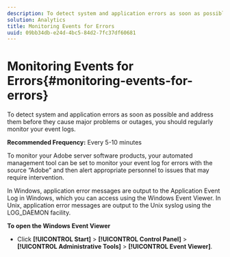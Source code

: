 ```yaml
---
description: To detect system and application errors as soon as possible and address them before they cause major problems or outages, you should regularly monitor your event logs.
solution: Analytics
title: Monitoring Events for Errors
uuid: 09bb34db-e24d-4bc5-84d2-7fc37df60681
---
```


# Monitoring Events for Errors{#monitoring-events-for-errors}

To detect system and application errors as soon as possible and address them before they cause major problems or outages, you should regularly monitor your event logs.

 **Recommended Frequency:** Every 5-10 minutes

To monitor your Adobe server software products, your automated management tool can be set to monitor your event log for errors with the source “Adobe” and then alert appropriate personnel to issues that may require intervention.

In Windows, application error messages are output to the Application Event Log in Windows, which you can access using the Windows Event Viewer. In Unix, application error messages are output to the Unix syslog using the LOG_DAEMON facility.

**To open the Windows Event Viewer**

* Click **[!UICONTROL Start]** > **[!UICONTROL Control Panel]** > **[!UICONTROL Administrative Tools]** > **[!UICONTROL Event Viewer]**.

